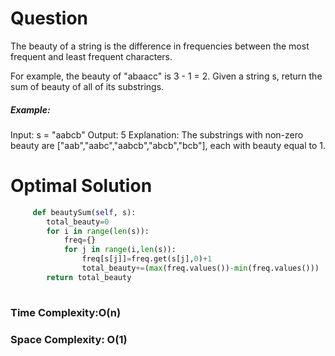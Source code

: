 # Question

The beauty of a string is the difference in frequencies between the most frequent and least frequent characters.

For example, the beauty of "abaacc" is 3 - 1 = 2.
Given a string s, return the sum of beauty of all of its substrings.

##### Example:
Input: s = "aabcb"
Output: 5
Explanation: The substrings with non-zero beauty are ["aab","aabc","aabcb","abcb","bcb"], each with beauty equal to 1.
# Optimal Solution
``` python
     def beautySum(self, s):
        total_beauty=0
        for i in range(len(s)):
            freq={}
            for j in range(i,len(s)):
                freq[s[j]]=freq.get(s[j],0)+1
                total_beauty+=(max(freq.values())-min(freq.values()))
        return total_beauty
            
```
### Time Complexity:O(n)
### Space Complexity: O(1)

